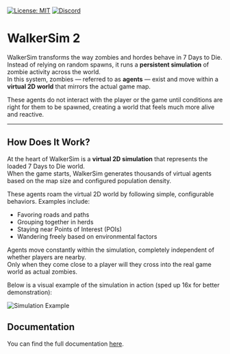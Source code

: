 [![License: MIT](https://img.shields.io/badge/License-MIT-blue.svg)](https://github.com/ZehMatt/zasm/blob/master/LICENSE)
[![Discord](https://img.shields.io/discord/243577046616375297.svg?logo=discord&label=Discord)](https://discord.gg/9QGHS4wbFu)

# WalkerSim 2

WalkerSim transforms the way zombies and hordes behave in 7 Days to Die.  
Instead of relying on random spawns, it runs a **persistent simulation** of zombie activity across the world.  
In this system, zombies — referred to as **agents** — exist and move within a **virtual 2D world** that mirrors the actual game map.

These agents do not interact with the player or the game until conditions are right for them to be spawned, creating a world that feels much more alive and reactive.

---

## How Does It Work?

At the heart of WalkerSim is a **virtual 2D simulation** that represents the loaded 7 Days to Die world.  
When the game starts, WalkerSim generates thousands of virtual agents based on the map size and configured population density.

These agents roam the virtual 2D world by following simple, configurable behaviors. Examples include:

 - Favoring roads and paths
 - Grouping together in herds
 - Staying near Points of Interest (POIs)
 - Wandering freely based on environmental factors

Agents move constantly within the simulation, completely independent of whether players are nearby.  
Only when they come close to a player will they cross into the real game world as actual zombies.

Below is a visual example of the simulation in action (sped up 16x for better demonstration):

![Simulation Example](./Docs/img/simulation.gif?raw=true)

## Documentation

You can find the full documentation [here](https://7dtd-walkersim2.readthedocs.io/).
